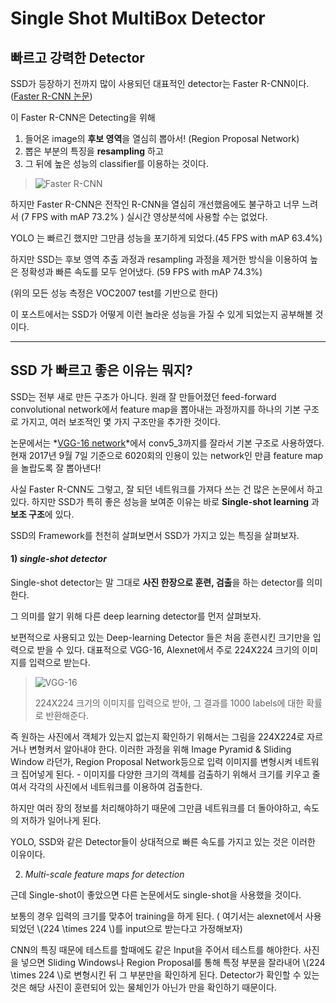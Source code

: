 
Single Shot MultiBox Detector
================

## 빠르고 강력한 Detector
SSD가 등장하기 전까지 많이 사용되던 대표적인 detector는 Faster R-CNN이다.([Faster R-CNN 논문](https://arxiv.org/pdf/1506.01497.pdf))

이 Faster R-CNN은 Detecting을 위해

   1. 들어온 image의 **후보 영역**을 열심히 뽑아서! (Region Proposal Network)
   2. 뽑은 부분의 특징을 **resampling** 하고
   3. 그 뒤에 높은 성능의 classifier를 이용하는 것이다.
   
   >![Faster R-CNN](https://raw.githubusercontent.com/sunshineatnoon/Paper-Collection/master/images/faster-rcnn.png "Faster R-CNN")


하지만 Faster R-CNN은 전작인 R-CNN을 열심히 개선했음에도 불구하고 너무 느려서 (7 FPS with mAP 73.2% ) 실시간 영상분석에 사용할 수는 없었다. 

YOLO 는 빠르긴 했지만 그만큼 성능을 포기하게 되었다.(45 FPS with mAP 63.4%)
 
하지만 SSD는 후보 영역 추출 과정과 resampling 과정을 제거한 방식을 이용하여 높은 정확성과 빠른 속도를 모두 얻어냈다. (59 FPS with mAP 74.3%) 

(위의 모든 성능 측정은 VOC2007 test를 기반으로 한다)

이 포스트에서는 SSD가 어떻게 이런 놀라운 성능을 가질 수 있게 되었는지 공부해볼 것이다.


----------


## SSD 가 빠르고 좋은 이유는 뭐지?

SSD는 전부 새로 만든 구조가 아니다. 원래 잘 만들어졌던 feed-forward convolutional network에서 feature map을 뽑아내는 과정까지를 하나의 기본 구조로 가지고, 여러 보조적인 몇 가지 구조만을 추가한 것이다.

논문에서는 *[VGG-16 network](https://arxiv.org/pdf/1409.1556.pdf)*에서 conv5_3까지를 잘라서 기본 구조로 사용하였다. 현재 2017년 9월 7일 기준으로 6020회의 인용이 있는 network인 만큼 feature map을 놀랍도록 잘 뽑아낸다!

사실 Faster R-CNN도 그렇고, 잘 되던 네트워크를 가져다 쓰는 건 많은 논문에서 하고 있다. 하지만 SSD가 특히 좋은 성능을 보여준 이유는 바로  **Single-shot learning** 과 **보조 구조**에 있다.

SSD의 Framework를 천천히 살펴보면서 SSD가 가지고 있는 특징을 살펴보자.

#### 1) *single-shot detector*

Single-shot detector는 말 그대로 **사진 한장으로 훈련, 검출**을 하는 detector를 의미한다.

그 의미를 알기 위해 다른 deep learning detector를 먼저 살펴보자.

보편적으로 사용되고 있는 Deep-learning Detector 들은 처음 훈련시킨 크기만을 입력으로 받을 수 있다. 대표적으로 VGG-16, Alexnet에서 주로 224X224 크기의 이미지를 입력으로 받는다.

>![VGG-16](http://www.datalearner.com/resources/blog_images/7c1008aa-1c42-45f0-83c7-88c6a0440677.png) 
>
>224X224 크기의 이미지를 입력으로 받아, 그 결과를 1000 labels에 대한 확률로 반환해준다.

즉 원하는 사진에서 객체가 있는지 없는지 확인하기 위해서는 그림을 224X224로 자르거나 변형켜서 알아내야 한다. 이러한 과정을 위해 Image Pyramid & Sliding Window 라던가, Region Proposal Network등으로 입력 이미지를 변형시켜 네트워크 집어넣게 된다.
        - 이미지를 
 다양한 크기의 객체를 검출하기 위해서 크기를 키우고 줄여서 각각의 사진에서 네트워크를 이용하여 검출한다.  

하지만 여러 장의 정보를 처리해야하기 때문에 그만큼 네트워크를 더 돌아야하고, 속도의 저하가 일어나게 된다.

YOLO, SSD와 같은 Detector들이 상대적으로 빠른 속도를 가지고 있는 것은 이러한 이유이다.

2) *Multi-scale feature maps for detection*

근데 Single-shot이 좋았으면 다른 논문에서도 single-shot을 사용했을 것이다.

보통의 경우 입력의 크기를 맞추어 training을 하게 된다. ( 여기서는 alexnet에서 사용되었던 \\(224 \times 224 \\)를 input으로 받는다고 가정해보자) 

CNN의 특징 때문에 테스트를 할때에도 같은 Input을 주어서 테스트를 해야한다. 사진을 넣으면 Sliding Windows나 Region Proposal를 통해 특정 부분을 잘라내어 \\(224 \times 224 \\)로 변형시킨 뒤 그 부분만을 확인하게 된다. Detector가 확인할 수 있는 것은 해당 사진이 훈련되어 있는 물체인가 아닌가 만을 확인하기 때문이다.
